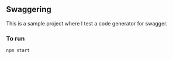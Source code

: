 ## Swaggering

This is a sample project where I test a code generator for swagger.

### To run
`npm start` 
